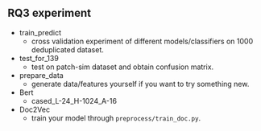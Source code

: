 ## RQ3 experiment

* train_predict
  * cross validation experiment of different models/classifiers on 1000 deduplicated dataset.
* test_for_139
  * test on patch-sim dataset and obtain confusion matrix.
* prepare_data
  * generate data/features yourself if you want to try something new.
* Bert
  * cased_L-24_H-1024_A-16
* Doc2Vec
  * train your model through `preprocess/train_doc.py`.

